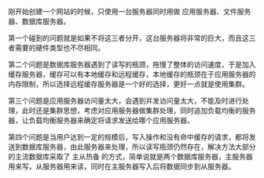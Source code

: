 刚开始创建一个网站的时候，只使用一台服务器同时用做 应用服务器、文件服务器、数据库服务器。

第一个碰到的问题就是如果不将这三者分开，这台服务器将非常的巨大，而且这三者需要的硬件类型也不尽相同。


第二个问题是数据库服务器遇到了读写的瓶颈，拖慢了整体的访问速度，于是加入缓存服务器，缓存可以有本地缓存和远程缓存，本地缓存的瓶颈在于应用服务器的内存限制，所以选择远程缓存服务器是一个好的选择，更好一点就是使用集群。

第三个问题是应用服务器访问量太大，会遇到并发访问量太大，不能及时进行处理，此时还是集群思想，考虑对应用服务器做集群处理，同时追加负载均衡的服务器，让负载均衡服务器来确定将请求发送给哪个应用服务器。

第四个问题是当用户达到一定的规模后，写入操作和没有命中缓存的请求，都将发送到数据库服务器，由此服务器来处理，所以读写瓶颈仍然存在，解决方法大部分的主流数据库采取了 主从热备 的方式，简单说就是两个数据库服务器，主服务器用来写，从服务器用来读，同时在主服务器写入后将数据同步到从服务器。

